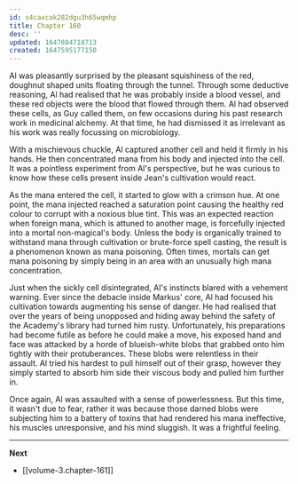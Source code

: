```yaml
---
id: s4caxcak282dgu3h65wqmhp
title: Chapter 160
desc: ''
updated: 1647884718713
created: 1647595177150
---
```


Al was pleasantly surprised by the pleasant squishiness of the red, doughnut shaped units floating through the tunnel. Through some deductive reasoning, Al had realised that he was probably inside a blood vessel, and these red objects were the blood that flowed through them. Al had observed these cells, as Guy called them, on few occasions during his past research work in medicinal alchemy. At that time, he had dismissed it as irrelevant as his work was really focussing on microbiology.

With a mischievous chuckle, Al captured another cell and held it firmly in his hands. He then concentrated mana from his body and injected into the cell. It was a pointless experiment from Al's perspective, but he was curious to know how these cells present inside Jean's cultivation would react.

As the mana entered the cell, it started to glow with a crimson hue. At one point, the mana injected reached a saturation point causing the healthy red colour to corrupt with a noxious blue tint. This was an expected reaction when foreign mana, which is attuned to another mage, is forcefully injected into a mortal non-magical's body. Unless the body is organically trained to withstand mana through cultivation or brute-force spell casting, the result is a phenomenon known as mana poisoning. Often times, mortals can get mana poisoning by simply being in an area with an unusually high mana concentration.

Just when the sickly cell disintegrated, Al's instincts blared with a vehement warning. Ever since the debacle inside Markus' core, Al had focused his cultivation towards augmenting his sense of danger. He had realised that over the years of being unopposed and hiding away behind the safety of the Academy's library had turned him rusty. Unfortunately, his preparations had become futile as before he could make a move, his exposed hand and face was attacked by a horde of blueish-white blobs that grabbed onto him tightly with their protuberances. These blobs were relentless in their assault. Al tried his hardest to pull himself out of their grasp, however they simply started to absorb him side their viscous body and pulled him further in.

Once again, Al was assaulted with a sense of powerlessness. But this time, it wasn't due to fear, rather it was because those darned blobs were subjecting him to a battery of toxins that had rendered his mana ineffective, his muscles unresponsive, and his mind sluggish. It was a frightful feeling.



____

**Next**
* [[volume-3.chapter-161]]